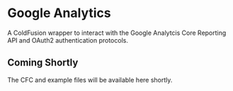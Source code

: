 Google Analytics
============

A ColdFusion wrapper to interact with the Google Analytcis Core Reporting API and OAuth2 authentication protocols.


Coming Shortly
----------------

The CFC and example files will be available here shortly.

